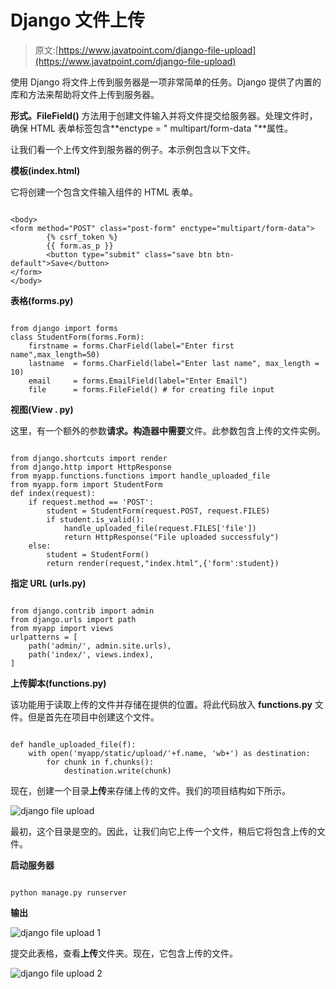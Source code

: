 # Django 文件上传

> 原文:[https://www.javatpoint.com/django-file-upload](https://www.javatpoint.com/django-file-upload)

使用 Django 将文件上传到服务器是一项非常简单的任务。Django 提供了内置的库和方法来帮助将文件上传到服务器。

**形式。FileField()** 方法用于创建文件输入并将文件提交给服务器。处理文件时，确保 HTML 表单标签包含**enctype = " multipart/form-data "**属性。

让我们看一个上传文件到服务器的例子。本示例包含以下文件。

**模板(index.html)**

它将创建一个包含文件输入组件的 HTML 表单。

```

<body>
<form method="POST" class="post-form" enctype="multipart/form-data">
        {% csrf_token %}
        {{ form.as_p }}
        <button type="submit" class="save btn btn-default">Save</button>
</form>
</body>

```

**表格(forms.py)**

```

from django import forms
class StudentForm(forms.Form):
    firstname = forms.CharField(label="Enter first name",max_length=50)
    lastname  = forms.CharField(label="Enter last name", max_length = 10)
    email     = forms.EmailField(label="Enter Email")
    file      = forms.FileField() # for creating file input

```

**视图(View . py)**

这里，有一个额外的参数**请求。构造器中需要**文件。此参数包含上传的文件实例。

```

from django.shortcuts import render
from django.http import HttpResponse
from myapp.functions.functions import handle_uploaded_file
from myapp.form import StudentForm
def index(request):
    if request.method == 'POST':
        student = StudentForm(request.POST, request.FILES)
        if student.is_valid():
            handle_uploaded_file(request.FILES['file'])
            return HttpResponse("File uploaded successfuly")
    else:
        student = StudentForm()
        return render(request,"index.html",{'form':student})

```

**指定 URL (urls.py)**

```

from django.contrib import admin
from django.urls import path
from myapp import views
urlpatterns = [
    path('admin/', admin.site.urls),
    path('index/', views.index),
]

```

**上传脚本(functions.py)**

该功能用于读取上传的文件并存储在提供的位置。将此代码放入 **functions.py** 文件。但是首先在项目中创建这个文件。

```

def handle_uploaded_file(f):
    with open('myapp/static/upload/'+f.name, 'wb+') as destination:
        for chunk in f.chunks():
            destination.write(chunk)

```

现在，创建一个目录**上传**来存储上传的文件。我们的项目结构如下所示。

![django file upload](../Images/c13dd4c7c4c09f7113ec6d7a0302083f.png)

最初，这个目录是空的。因此，让我们向它上传一个文件，稍后它将包含上传的文件。

**启动服务器**

```

python manage.py runserver

```

**输出**

![django file upload 1](../Images/e9f5a98b2ff212d80c3c18e9ea92dca8.png)

提交此表格，查看**上传**文件夹。现在，它包含上传的文件。

![django file upload 2](../Images/7fb60e6d8d353e5960212bd3ea100740.png)